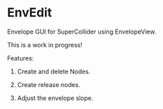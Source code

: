 EnvEdit
===================

Envelope GUI for SuperCollider using EnvelopeView.

This is a work in progress!

Features:
1) Create and delete Nodes.

2) Create release nodes.

3) Adjust the envelope slope.

